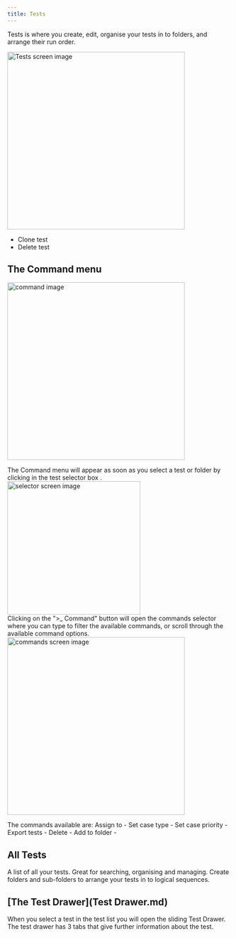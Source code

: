 ```yaml
---
title: Tests
---
```


Tests is where you create, edit, organise your tests in to folders, and arrange their run order. 

<div class="img-with-text">
    <img src="\img\Screens\tests.png" alt="Tests screen image" width="400"  class="center"/>
    <p></p> 
</div>

- Clone test
- Delete test

## The Command menu
<div class="img-with-text">
    <img src="\img\Screens\multi_command.png" alt="command image" width="400"  class="center"/>
    <p></p> 
</div>
The Command menu will appear as soon as you select a test or folder by clicking in the test selector box .


<div class="img-with-text">
    <img src="\img\Screens\selector.png" alt="selector screen image" width="300" /></div> 
Clicking on the ">_ Command" button will open the commands selector where you can type to filter the available commands, or scroll through the available command options.
<div class="img-with-text">
    <img src="\img\Screens\commands.png" alt="commands screen image" width="400"  class="center"/>
    <p></p> 
</div> 
The commands available are:
Assign to - 
Set case type - 
Set case priority - 
Export tests - 
Delete - 
Add to folder - 



## All Tests
A list of all your tests. Great for searching, organising and managing.
Create folders and sub-folders to arrange your tests in to logical sequences.

## [The Test Drawer](Test Drawer.md)
When you select a test in the test list you will open the sliding Test Drawer.
The test drawer has 3 tabs that give further information about the test.
